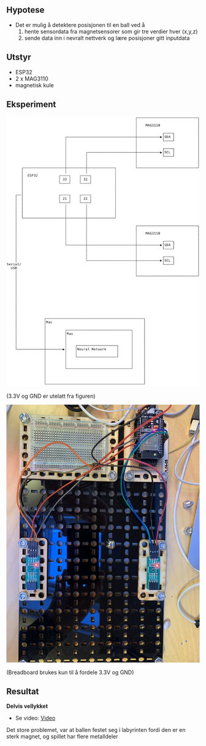 
## Hypotese

* Det er mulig å detektere posisjonen til en ball ved å
  1. hente sensordata fra magnetsensorer som gir tre verdier hver (x,y,z)
  2. sende data inn i nevralt nettverk og lære posisjoner gitt inputdata 

## Utstyr

* ESP32
* 2 x MAG3110
* magnetisk kule

## Eksperiment

![Oppkobling](./doc/connections.png)

(3.3V og GND er utelatt fra figuren)

![Lab](./doc/Lab.JPG)

(Breadboard brukes kun til å fordele 3.3V og GND)

## Resultat

**Delvis vellykket**

* Se video: [Video](./doc/demo.mp4)

Det store problemet, var at ballen festet seg i labyrinten fordi den er en sterk magnet,
og spillet har flere metalldeler 

